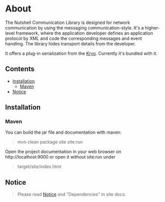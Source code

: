 # About

The Nutshell Communication Library is designed for network communication by using the messaging communication-style. It's a higher-level framework, where the application developer defines an application protocol by XML and code the corresponding messages and event handling. The library hides transport details from the developer.

It offers a plug-in serialization from the [Kryo](https://github.com/EsotericSoftware/kryo). Currently it's bundled with it.

## Contents
* [Installation](#installation)
    * [Maven](#maven)
* [Notice](#notice)

## Installation

### Maven

You can build the jar file and documentation with maven:

> mvn clean package site site:run

Open the project documentation in your web browser on http://localhost:9000 
or open it without site:run under

> target/site/index.html
 
## Notice

> Please read [Notice](Notice.html) and "Dependencies" in site docs.
